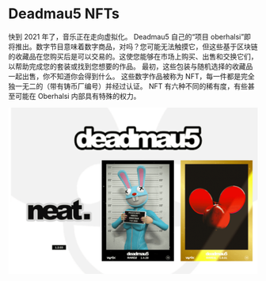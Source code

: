 # Deadmau5 NFTs

快到 2021 年了，音乐正在走向虚拟化。 Deadmau5 自己的“项目 oberhalsi”即将推出。数字节目意味着数字商品，对吗？您可能无法触摸它，但这些基于区块链的收藏品在您购买后是可以交易的。这使您能够在市场上购买、出售和交换它们，以帮助完成您的套装或找到您想要的作品。
最初，这些包装与随机选择的收藏品一起出售，你不知道你会得到什么。
这些数字作品被称为 NFT，每一件都是完全独一无二的（带有铸币厂编号）并经过认证。 NFT 有六种不同的稀有度，有些甚至可能在 Oberhalsi 内部具有特殊的权力。



![deadmau5nfts-dapp-collectibles-wax-image1_dced79a0a123356b972d7c5a94737225](deadmau5nfts-dapp-collectibles-wax-image1_dced79a0a123356b972d7c5a94737225.png)
